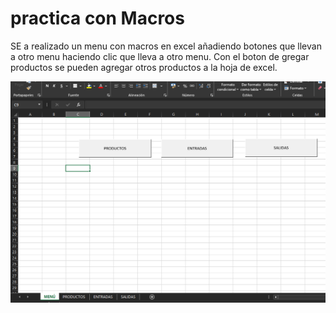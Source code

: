 # practica con Macros
SE a realizado un menu con macros en excel añadiendo botones que llevan a otro menu haciendo clic que lleva a otro menu. 
Con el boton de gregar productos se pueden agregar otros productos a la hoja de excel.

![](https://github.com/faviogit/otm-practica3.1/blob/ec73d6fc8f35148a43679997d4f90626c0467aae/img/menu.png)
